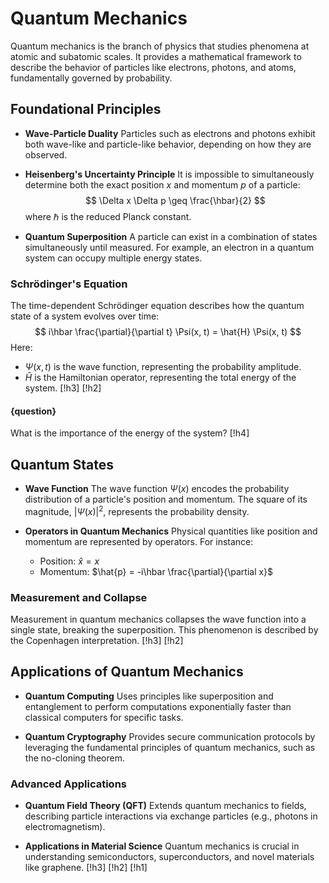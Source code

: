 # Quantum Mechanics

Quantum mechanics is the branch of physics that studies phenomena at atomic and subatomic scales. It provides a mathematical framework to describe the behavior of particles like electrons, photons, and atoms, fundamentally governed by probability.

## Foundational Principles

- **Wave-Particle Duality**
  Particles such as electrons and photons exhibit both wave-like and particle-like behavior, depending on how they are observed.

- **Heisenberg's Uncertainty Principle**
  It is impossible to simultaneously determine both the exact position $x$ and momentum $p$ of a particle:
  $$
  \Delta x \Delta p \geq \frac{\hbar}{2}
  $$
  where $\hbar$ is the reduced Planck constant.

- **Quantum Superposition**
  A particle can exist in a combination of states simultaneously until measured. For example, an electron in a quantum system can occupy multiple energy states.

### Schrödinger's Equation

The time-dependent Schrödinger equation describes how the quantum state of a system evolves over time:
$$
i\hbar \frac{\partial}{\partial t} \Psi(x, t) = \hat{H} \Psi(x, t)
$$
Here:
- $\Psi(x, t)$ is the wave function, representing the probability amplitude.
- $\hat{H}$ is the Hamiltonian operator, representing the total energy of the system. [!h3]
[!h2]

#### {question}
What is the importance of the energy of the system? [!h4]

## Quantum States

- **Wave Function**
  The wave function $\Psi(x)$ encodes the probability distribution of a particle's position and momentum. The square of its magnitude, $|\Psi(x)|^2$, represents the probability density.

- **Operators in Quantum Mechanics**
  Physical quantities like position and momentum are represented by operators. For instance:
  - Position: $\hat{x} = x$
  - Momentum: $\hat{p} = -i\hbar \frac{\partial}{\partial x}$

### Measurement and Collapse

Measurement in quantum mechanics collapses the wave function into a single state, breaking the superposition. This phenomenon is described by the Copenhagen interpretation. [!h3]
[!h2]

## Applications of Quantum Mechanics

- **Quantum Computing**
  Uses principles like superposition and entanglement to perform computations exponentially faster than classical computers for specific tasks.

- **Quantum Cryptography**
  Provides secure communication protocols by leveraging the fundamental principles of quantum mechanics, such as the no-cloning theorem.

### Advanced Applications

- **Quantum Field Theory (QFT)**
  Extends quantum mechanics to fields, describing particle interactions via exchange particles (e.g., photons in electromagnetism).

- **Applications in Material Science**
  Quantum mechanics is crucial in understanding semiconductors, superconductors, and novel materials like graphene. [!h3]
[!h2]
[!h1]
